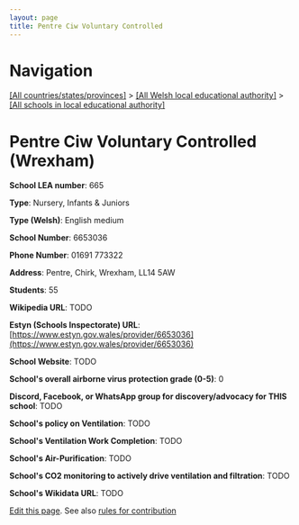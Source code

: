 ```yaml
---
layout: page
title: Pentre Ciw Voluntary Controlled
---
```

# Navigation

[[All countries/states/provinces]](../../..) > [[All Welsh local educational authority]](../..) > [[All schools in local educational authority]](..)

# Pentre Ciw Voluntary Controlled (Wrexham)

**School LEA number**: 665

**Type**: Nursery, Infants & Juniors

**Type (Welsh)**: English medium

**School Number**: 6653036

**Phone Number**: 01691 773322

**Address**: Pentre, Chirk, Wrexham, LL14 5AW

**Students**: 55

**Wikipedia URL**: TODO

**Estyn (Schools Inspectorate) URL**: [https://www.estyn.gov.wales/provider/6653036](https://www.estyn.gov.wales/provider/6653036)

**School Website**: TODO

**School's overall airborne virus protection grade (0-5)**: 0

**Discord, Facebook, or WhatsApp group for discovery/advocacy for THIS school**: TODO

**School's policy on Ventilation**: TODO

**School's Ventilation Work Completion**: TODO

**School's Air-Purification**: TODO

**School's CO2 monitoring to actively drive ventilation and filtration**: TODO

**School's Wikidata URL**: TODO




[Edit this page](https://github.com/ventilate-schools/Wales/edit/prif/./Wrexham/Pentre_Ciw_Voluntary_Controlled.md). See also [rules for contribution](../../../contribution-rules/)